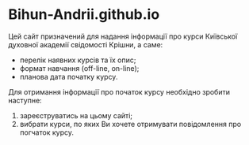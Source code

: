 # Bihun-Andrii.github.io

Цей сайт призначений для надання інформації про курси Київської духовної академії свідомості Крішни, а саме:
- перелік наявних курсів та їх опис;
- формат навчання (off-line, on-line);
- планова дата початку курсу.

Для отримання інформації про початок курсу необхідно зробити наступне:
1. зареєструватись на цьому сайті;
2. вибрати курси, по яких Ви хочете отримувати повідомлення про погчаток курсу.  
